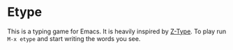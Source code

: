 Etype
=====

This is a typing game for Emacs. It is heavily inspired by
[Z-Type](http://phoboslab.org/ztype/). To play run `M-x etype` and start
writing the words you see.



